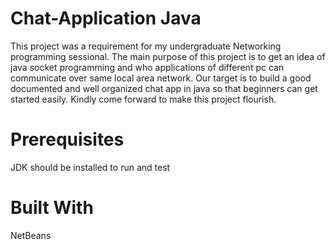 # Chat-Application Java
This project was a requirement for my undergraduate Networking programming sessional. The main purpose of this project is to get an idea of java socket programming and who applications of different pc can communicate over same local area network. Our target is to build a good documented and well organized chat app in java so that beginners can get started easily. Kindly come forward to make this project flourish.

# Prerequisites
JDK should be installed to run and test

# Built With
NetBeans

